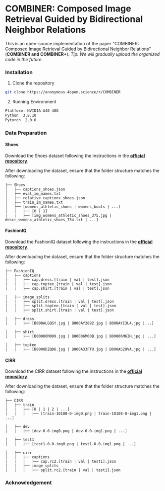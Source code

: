 # COMBINER: Composed Image Retrieval Guided by Bidirectional Neighbor Relations

This is an open-source implementation of the paper "COMBINER: Composed Image Retrieval Guided by Bidirectional Neighbor Relations" (**COMBINER and COMBINER+**).
*Tip: We will gradually upload the organized code in the future.*

### Installation
1. Clone the repository

```sh
git clone https://anonymous.4open.science/r/COMBINER
```

2. Running Environment

```sh
Platform: NVIDIA A40 48G
Python  3.8.10
Pytorch  2.0.0
```


### Data Preparation

#### Shoes

Download the Shoes dataset following the instructions in
the [**official repository**](https://github.com/XiaoxiaoGuo/fashion-retrieval/tree/master/dataset).

After downloading the dataset, ensure that the folder structure matches the following:

```
├── Shoes
│   ├── captions_shoes.json
│   ├── eval_im_names.txt
│   ├── relative_captions_shoes.json
│   ├── train_im_names.txt
│   ├── [womens_athletic_shoes | womens_boots | ...]
|   |   ├── [0 | 1]
|   |   ├── [img_womens_athletic_shoes_375.jpg | descr_womens_athletic_shoes_734.txt | ...]

```

#### FashionIQ

Download the FashionIQ dataset following the instructions in
the [**official repository**](https://github.com/XiaoxiaoGuo/fashion-iq).

After downloading the dataset, ensure that the folder structure matches the following:

```
├── FashionIQ
│   ├── captions
|   |   ├── cap.dress.[train | val | test].json
|   |   ├── cap.toptee.[train | val | test].json
|   |   ├── cap.shirt.[train | val | test].json

│   ├── image_splits
|   |   ├── split.dress.[train | val | test].json
|   |   ├── split.toptee.[train | val | test].json
|   |   ├── split.shirt.[train | val | test].json

│   ├── dress
|   |   ├── [B000ALGQSY.jpg | B000AY2892.jpg | B000AYI3L4.jpg |...]

│   ├── shirt
|   |   ├── [B00006M009.jpg | B00006M00B.jpg | B00006M6IH.jpg | ...]

│   ├── toptee
|   |   ├── [B0000DZQD6.jpg | B000A33FTU.jpg | B000AS2OVA.jpg | ...]
```

#### CIRR

Download the CIRR dataset following the instructions in the [**official repository**](https://github.com/Cuberick-Orion/CIRR).

After downloading the dataset, ensure that the folder structure matches the following:

```
├── CIRR
│   ├── train
|   |   ├── [0 | 1 | 2 | ...]
|   |   |   ├── [train-10108-0-img0.png | train-10108-0-img1.png | ...]

│   ├── dev
|   |   ├── [dev-0-0-img0.png | dev-0-0-img1.png | ...]

│   ├── test1
|   |   ├── [test1-0-0-img0.png | test1-0-0-img1.png | ...]

│   ├── cirr
|   |   ├── captions
|   |   |   ├── cap.rc2.[train | val | test1].json
|   |   ├── image_splits
|   |   |   ├── split.rc2.[train | val | test1].json
```






### Acknowledgement


